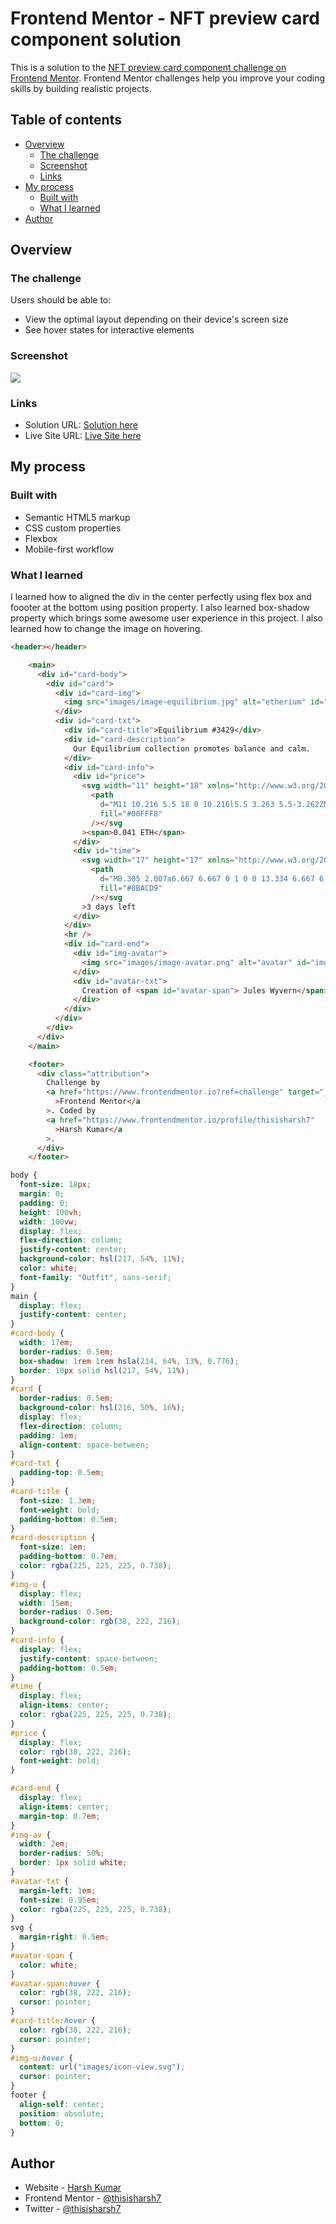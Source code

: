 # Frontend Mentor - NFT preview card component solution

This is a solution to the [NFT preview card component challenge on Frontend Mentor](https://www.frontendmentor.io/challenges/nft-preview-card-component-SbdUL_w0U). Frontend Mentor challenges help you improve your coding skills by building realistic projects. 

## Table of contents

- [Overview](#overview)
  - [The challenge](#the-challenge)
  - [Screenshot](#screenshot)
  - [Links](#links)
- [My process](#my-process)
  - [Built with](#built-with)
  - [What I learned](#what-i-learned)
- [Author](#author)

## Overview

### The challenge

Users should be able to:

- View the optimal layout depending on their device's screen size
- See hover states for interactive elements

### Screenshot

![](./screenshot.jpg)

### Links

- Solution URL: [Solution here](https://www.frontendmentor.io/solutions/nftpreviewcardcomponent-D2YfPmdvzf)
- Live Site URL: [Live Site here](https://luminous-crumble-9cf9aa.netlify.app/)

## My process

### Built with

- Semantic HTML5 markup
- CSS custom properties
- Flexbox
- Mobile-first workflow


### What I learned

I learned how to aligned the div in the center perfectly using flex box and foooter at the bottom using position property. I also learned box-shadow property which brings some awesome user experience in this project. I also learned how to change the image on hovering.

```html
<header></header>

    <main>
      <div id="card-body">
        <div id="card">
          <div id="card-img">
            <img src="images/image-equilibrium.jpg" alt="etherium" id="img-u" />
          </div>
          <div id="card-txt">
            <div id="card-title">Equilibrium #3429</div>
            <div id="card-description">
              Our Equilibrium collection promotes balance and calm.
            </div>
            <div id="card-info">
              <div id="price">
                <svg width="11" height="18" xmlns="http://www.w3.org/2000/svg">
                  <path
                    d="M11 10.216 5.5 18 0 10.216l5.5 3.263 5.5-3.262ZM5.5 0l5.496 9.169L5.5 12.43 0 9.17 5.5 0Z"
                    fill="#00FFF8"
                  /></svg
                ><span>0.041 ETH</span>
              </div>
              <div id="time">
                <svg width="17" height="17" xmlns="http://www.w3.org/2000/svg">
                  <path
                    d="M8.305 2.007a6.667 6.667 0 1 0 0 13.334 6.667 6.667 0 0 0 0-13.334Zm2.667 7.334H8.305a.667.667 0 0 1-.667-.667V6.007a.667.667 0 0 1 1.334 0v2h2a.667.667 0 0 1 0 1.334Z"
                    fill="#8BACD9"
                  /></svg
                >3 days left
              </div>
            </div>
            <hr />
            <div id="card-end">
              <div id="img-avatar">
                <img src="images/image-avatar.png" alt="avatar" id="img-av" />
              </div>
              <div id="avatar-txt">
                Creation of <span id="avatar-span"> Jules Wyvern</span>
              </div>
            </div>
          </div>
        </div>
      </div>
    </main>

    <footer>
      <div class="attribution">
        Challenge by
        <a href="https://www.frontendmentor.io?ref=challenge" target="_blank"
          >Frontend Mentor</a
        >. Coded by
        <a href="https://www.frontendmentor.io/profile/thisisharsh7"
          >Harsh Kumar</a
        >.
      </div>
    </footer>
```
```css
body {
  font-size: 18px;
  margin: 0;
  padding: 0;
  height: 100vh;
  width: 100vw;
  display: flex;
  flex-direction: column;
  justify-content: center;
  background-color: hsl(217, 54%, 11%);
  color: white;
  font-family: "Outfit", sans-serif;
}
main {
  display: flex;
  justify-content: center;
}
#card-body {
  width: 17em;
  border-radius: 0.5em;
  box-shadow: 1rem 1rem hsla(214, 64%, 13%, 0.776);
  border: 10px solid hsl(217, 54%, 11%);
}
#card {
  border-radius: 0.5em;
  background-color: hsl(216, 50%, 16%);
  display: flex;
  flex-direction: column;
  padding: 1em;
  align-content: space-between;
}
#card-txt {
  padding-top: 0.5em;
}
#card-title {
  font-size: 1.3em;
  font-weight: bold;
  padding-bottom: 0.5em;
}
#card-description {
  font-size: 1em;
  padding-bottom: 0.7em;
  color: rgba(225, 225, 225, 0.738);
}
#img-u {
  display: flex;
  width: 15em;
  border-radius: 0.5em;
  background-color: rgb(38, 222, 216);
}
#card-info {
  display: flex;
  justify-content: space-between;
  padding-bottom: 0.5em;
}
#time {
  display: flex;
  align-items: center;
  color: rgba(225, 225, 225, 0.738);
}
#price {
  display: flex;
  color: rgb(38, 222, 216);
  font-weight: bold;
}

#card-end {
  display: flex;
  align-items: center;
  margin-top: 0.7em;
}
#img-av {
  width: 2em;
  border-radius: 50%;
  border: 1px solid white;
}
#avatar-txt {
  margin-left: 1em;
  font-size: 0.95em;
  color: rgba(225, 225, 225, 0.738);
}
svg {
  margin-right: 0.5em;
}
#avatar-span {
  color: white;
}
#avatar-span:hover {
  color: rgb(38, 222, 216);
  cursor: pointer;
}
#card-title:hover {
  color: rgb(38, 222, 216);
  cursor: pointer;
}
#img-u:hover {
  content: url("images/icon-view.svg");
  cursor: pointer;
}
footer {
  align-self: center;
  position: absolute;
  bottom: 0;
}

```

## Author

- Website - [Harsh Kumar](https://github.com/thisisharsh7)
- Frontend Mentor - [@thisisharsh7](https://www.frontendmentor.io/profile/thisisharsh7)
- Twitter - [@thisisharsh7](https://www.twitter.com/thisisharsh7)